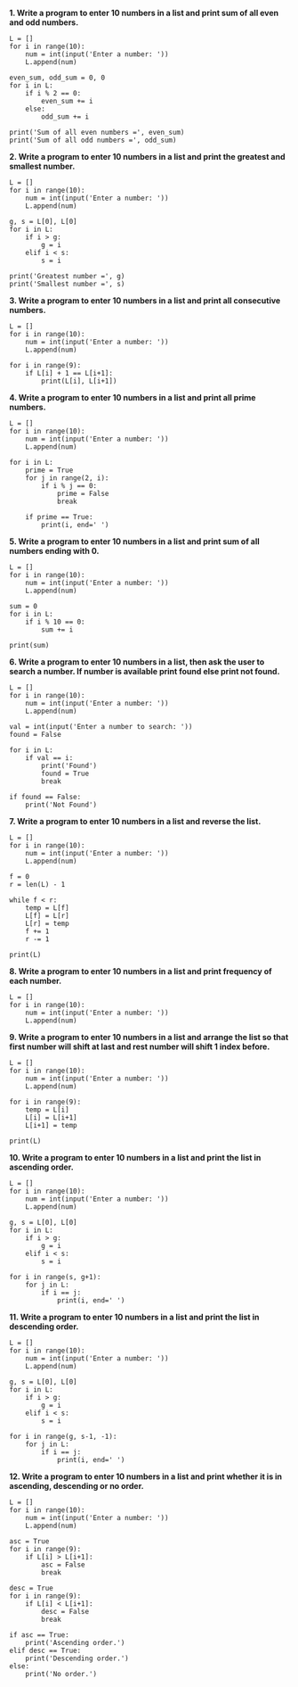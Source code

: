**1. Write a program to enter 10 numbers in a list and print sum of all even and odd numbers.**
```
L = []
for i in range(10):
    num = int(input('Enter a number: '))
    L.append(num)

even_sum, odd_sum = 0, 0
for i in L:
    if i % 2 == 0:
        even_sum += i
    else:
        odd_sum += i

print('Sum of all even numbers =', even_sum)
print('Sum of all odd numbers =', odd_sum)
```

**2. Write a program to enter 10 numbers in a list and print the greatest and smallest number.**
```
L = []
for i in range(10):
    num = int(input('Enter a number: '))
    L.append(num)

g, s = L[0], L[0]
for i in L:
    if i > g:
        g = i
    elif i < s:
        s = i

print('Greatest number =', g)
print('Smallest number =', s)
```

**3. Write a program to enter 10 numbers in a list and print all consecutive numbers.**
```
L = []
for i in range(10):
    num = int(input('Enter a number: '))
    L.append(num)

for i in range(9):
    if L[i] + 1 == L[i+1]:
        print(L[i], L[i+1])
```

**4. Write a program to enter 10 numbers in a list and print all prime numbers.**
```
L = []
for i in range(10):
    num = int(input('Enter a number: '))
    L.append(num)

for i in L:
    prime = True
    for j in range(2, i):
        if i % j == 0:
            prime = False
            break

    if prime == True:
        print(i, end=' ')
```

**5. Write a program to enter 10 numbers in a list and print sum of all numbers ending with 0.**
```
L = []
for i in range(10):
    num = int(input('Enter a number: '))
    L.append(num)

sum = 0
for i in L:
    if i % 10 == 0:
        sum += i

print(sum)
```

**6. Write a program to enter 10 numbers in a list, then ask the user to search a number. If number is available print found else print not found.**
```
L = []
for i in range(10):
    num = int(input('Enter a number: '))
    L.append(num)

val = int(input('Enter a number to search: '))
found = False

for i in L:
    if val == i:
        print('Found')
        found = True
        break

if found == False:
    print('Not Found')
```

**7. Write a program to enter 10 numbers in a list and reverse the list.**
```
L = []
for i in range(10):
    num = int(input('Enter a number: '))
    L.append(num)

f = 0
r = len(L) - 1

while f < r:
    temp = L[f]
    L[f] = L[r]
    L[r] = temp
    f += 1
    r -= 1

print(L)
```

**8. Write a program to enter 10 numbers in a list and print frequency of each number.**
```
L = []
for i in range(10):
    num = int(input('Enter a number: '))
    L.append(num)
```

**9. Write a program to enter 10 numbers in a list and arrange the list so that first number will shift at last and rest number will shift 1 index before.**
```
L = []
for i in range(10):
    num = int(input('Enter a number: '))
    L.append(num)

for i in range(9):
    temp = L[i]
    L[i] = L[i+1]
    L[i+1] = temp

print(L)
```

**10. Write a program to enter 10 numbers in a list and print the list in ascending order.**
```
L = []
for i in range(10):
    num = int(input('Enter a number: '))
    L.append(num)

g, s = L[0], L[0]
for i in L:
    if i > g:
        g = i
    elif i < s:
        s = i

for i in range(s, g+1):
    for j in L:
        if i == j:
            print(i, end=' ')
```

**11. Write a program to enter 10 numbers in a list and print the list in descending order.**
```
L = []
for i in range(10):
    num = int(input('Enter a number: '))
    L.append(num)

g, s = L[0], L[0]
for i in L:
    if i > g:
        g = i
    elif i < s:
        s = i

for i in range(g, s-1, -1):
    for j in L:
        if i == j:
            print(i, end=' ')
```

**12. Write a program to enter 10 numbers in a list and print whether it is in ascending, descending or no order.**
```
L = []
for i in range(10):
    num = int(input('Enter a number: '))
    L.append(num)

asc = True
for i in range(9):
    if L[i] > L[i+1]:
        asc = False
        break

desc = True
for i in range(9):
    if L[i] < L[i+1]:
        desc = False
        break

if asc == True:
    print('Ascending order.')
elif desc == True:
    print('Descending order.')
else:
    print('No order.')
```
